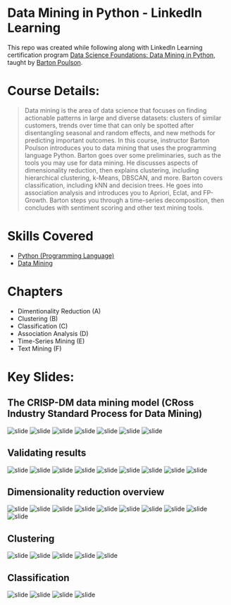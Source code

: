# Data Mining in Python - LinkedIn Learning

This repo was created while following along with LinkedIn Learning certification program [Data Science Foundations: Data Mining in Python](https://www.linkedin.com/learning/data-science-foundations-data-mining-in-python/the-crisp-dm-data-mining-model?autoAdvance=true&autoSkip=true&autoplay=true&resume=false), taught by [Barton Poulson](https://www.linkedin.com/learning/instructors/barton-poulson).

# Course Details:
>Data mining is the area of data science that focuses on finding actionable patterns in large and diverse datasets: clusters of similar customers, trends over time that can only be spotted after disentangling seasonal and random effects, and new methods for predicting important outcomes. In this course, instructor Barton Poulson introduces you to data mining that uses the programming language Python. Barton goes over some preliminaries, such as the tools you may use for data mining. He discusses aspects of dimensionality reduction, then explains clustering, including hierarchical clustering, k-Means, DBSCAN, and more. Barton covers classification, including kNN and decision trees. He goes into association analysis and introduces you to Apriori, Eclat, and FP-Growth. Barton steps you through a time-series decomposition, then concludes with sentiment scoring and other text mining tools.

# Skills Covered
* [Python (Programming Language)](https://www.linkedin.com/learning/search?keywords=Python%20(Programming%20Language))
* [Data Mining](https://www.linkedin.com/learning/search?keywords=Data%20Mining)

# Chapters
* Dimentionality Reduction (A)
* Clustering (B)
* Classification (C)
* Association Analysis (D)
* Time-Series Mining (E)
* Text Mining (F)

# Key Slides:
## The CRISP-DM data mining model (CRoss Industry Standard Process for Data Mining)
![slide](Images/1.png)
![slide](Images/2.png)
![slide](Images/3.png)
![slide](Images/4.png)
![slide](Images/5.png)
![slide](Images/6.png)
![slide](Images/7.png)

## Validating results
![slide](Images/8.png)
![slide](Images/9.png)
![slide](Images/10.png)
![slide](Images/11.png)
![slide](Images/12.png)
![slide](Images/13.png)
![slide](Images/14.png)
![slide](Images/15.png)
![slide](Images/16.png)

## Dimensionality reduction overview
![slide](Images/17.png)
![slide](Images/18.png)
![slide](Images/19.png)
![slide](Images/20.png)
![slide](Images/21.png)
![slide](Images/22.png)
![slide](Images/23.png)
![slide](Images/24.png)
![slide](Images/25.png)
![slide](Images/26.png)

## Clustering
![slide](Images/27.png)
![slide](Images/28.png)
![slide](Images/29.png)
![slide](Images/30.png)
![slide](Images/31.png)

## Classification
![slide](Images/32.png)
![slide](Images/33.png)
![slide](Images/34.png)
![slide](Images/35.png)
